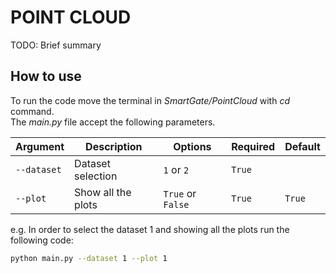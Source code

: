 # POINT CLOUD
TODO: Brief summary



## How to use

To run the code move the terminal in _SmartGate/PointCloud_ with _cd_ command. \
The _main.py_ file accept the following parameters.

| Argument    | Description        | Options           | Required | Default |
|-------------|--------------------|-------------------|----------|---------|
| `--dataset` | Dataset selection  | `1` or `2`        | `True`   |     |
| `--plot`    | Show all the plots | `True` or `False` | `True`   | `True`     |

e.g. In order to select the dataset 1 and showing all the plots run the following code:
```bash
python main.py --dataset 1 --plot 1
```
